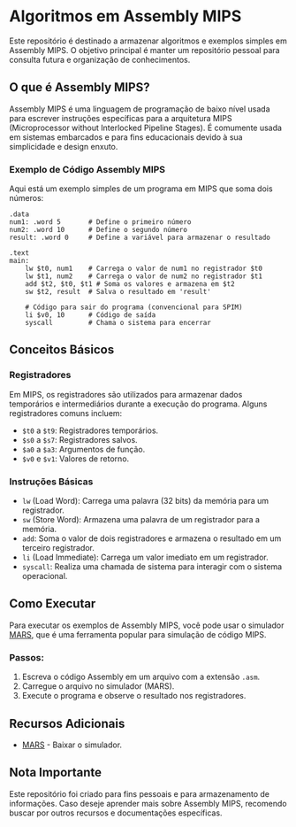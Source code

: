 
# Algoritmos em Assembly MIPS

Este repositório é destinado a armazenar algoritmos e exemplos simples em Assembly MIPS. O objetivo principal é manter um repositório pessoal para consulta futura e organização de conhecimentos.

## O que é Assembly MIPS?

Assembly MIPS é uma linguagem de programação de baixo nível usada para escrever instruções específicas para a arquitetura MIPS (Microprocessor without Interlocked Pipeline Stages). É comumente usada em sistemas embarcados e para fins educacionais devido à sua simplicidade e design enxuto.

### Exemplo de Código Assembly MIPS

Aqui está um exemplo simples de um programa em MIPS que soma dois números:

```assembly
.data
num1: .word 5       # Define o primeiro número
num2: .word 10      # Define o segundo número
result: .word 0     # Define a variável para armazenar o resultado

.text
main:
    lw $t0, num1    # Carrega o valor de num1 no registrador $t0
    lw $t1, num2    # Carrega o valor de num2 no registrador $t1
    add $t2, $t0, $t1 # Soma os valores e armazena em $t2
    sw $t2, result  # Salva o resultado em 'result'

    # Código para sair do programa (convencional para SPIM)
    li $v0, 10      # Código de saída
    syscall         # Chama o sistema para encerrar
```

## Conceitos Básicos

### Registradores

Em MIPS, os registradores são utilizados para armazenar dados temporários e intermediários durante a execução do programa. Alguns registradores comuns incluem:

- `$t0` a `$t9`: Registradores temporários.
- `$s0` a `$s7`: Registradores salvos.
- `$a0` a `$a3`: Argumentos de função.
- `$v0` e `$v1`: Valores de retorno.

### Instruções Básicas

- `lw` (Load Word): Carrega uma palavra (32 bits) da memória para um registrador.
- `sw` (Store Word): Armazena uma palavra de um registrador para a memória.
- `add`: Soma o valor de dois registradores e armazena o resultado em um terceiro registrador.
- `li` (Load Immediate): Carrega um valor imediato em um registrador.
- `syscall`: Realiza uma chamada de sistema para interagir com o sistema operacional.

## Como Executar

Para executar os exemplos de Assembly MIPS, você pode usar o simulador [MARS](http://courses.missouristate.edu/KenVollmar/MARS/), que é uma ferramenta popular para simulação de código MIPS.

### Passos:

1. Escreva o código Assembly em um arquivo com a extensão `.asm`.
2. Carregue o arquivo no simulador (MARS).
3. Execute o programa e observe o resultado nos registradores.

## Recursos Adicionais

- [MARS](https://www.oracle.com/java/technologies/downloads/?er=221886) - Baixar o simulador.

## Nota Importante

Este repositório foi criado para fins pessoais e para armazenamento de informações. Caso deseje aprender mais sobre Assembly MIPS, recomendo buscar por outros recursos e documentações específicas.
